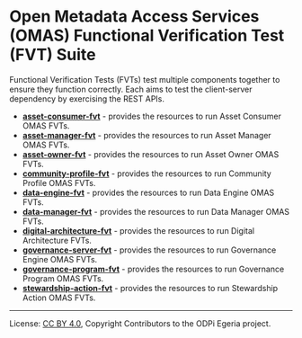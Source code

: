 <!-- SPDX-License-Identifier: CC-BY-4.0 -->
<!-- Copyright Contributors to the ODPi Egeria project. -->
  
# Open Metadata Access Services (OMAS) Functional Verification Test (FVT) Suite
  
Functional Verification Tests (FVTs) test multiple components together to
ensure they function correctly.  Each aims to test the client-server dependency by exercising the REST APIs.

* **[asset-consumer-fvt](asset-consumer-fvt)** - provides the resources to run Asset Consumer OMAS FVTs.
* **[asset-manager-fvt](asset-manager-fvt)** - provides the resources to run Asset Manager OMAS FVTs.
* **[asset-owner-fvt](asset-owner-fvt)** - provides the resources to run Asset Owner OMAS FVTs.
* **[community-profile-fvt](community-profile-fvt)** - provides the resources to run Community Profile OMAS FVTs.
* **[data-engine-fvt](data-engine-fvt)** - provides the resources to run Data Engine OMAS FVTs.
* **[data-manager-fvt](data-manager-fvt)** - provides the resources to run Data Manager OMAS FVTs.
* **[digital-architecture-fvt](digital-architecture-fvt)** - provides the resources to run Digital Architecture FVTs.
* **[governance-server-fvt](governance-server-fvt)** - provides the resources to run Governance Engine OMAS FVTs.
* **[governance-program-fvt](governance-program-fvt)** - provides the resources to run Governance Program OMAS FVTs.
* **[stewardship-action-fvt](stewardship-action-fvt)** - provides the resources to run Stewardship Action OMAS FVTs.


----
License: [CC BY 4.0](https://creativecommons.org/licenses/by/4.0/),
Copyright Contributors to the ODPi Egeria project.

